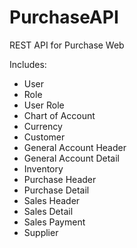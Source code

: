 # PurchaseAPI
REST API for Purchase Web

Includes:
- User
- Role
- User Role
- Chart of Account
- Currency
- Customer
- General Account Header
- General Account Detail
- Inventory
- Purchase Header
- Purchase Detail
- Sales Header
- Sales Detail
- Sales Payment
- Supplier
